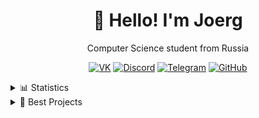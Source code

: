 <div align="center">

# 👋 Hello! I'm Joerg  

Computer Science student from Russia  

[![VK](https://img.shields.io/badge/VK-4680C2?style=for-the-badge&logo=vk&logoColor=white)](https://vk.com/redpoo)
[![Discord](https://img.shields.io/badge/Discord-5865F2?style=for-the-badge&logo=discord&logoColor=white)](https://discordapp.com/users/368399838389207040)
[![Telegram](https://img.shields.io/badge/Telegram-2CA5E0?style=for-the-badge&logo=telegram&logoColor=white)](https://t.me/joerj9)
[![GitHub](https://img.shields.io/badge/GitHub-181717?style=for-the-badge&logo=github&logoColor=white)](https://github.com/Joerg1632)

<div align="left">
<details>
  <summary>📊 Statistics </summary>
  
  ![GitHub Stats](https://github-readme-stats.vercel.app/api?username=Joerg1632&show_icons=true&theme=tokyonight)
  ![Top Langs](https://github-readme-stats.vercel.app/api/top-langs/?username=Joerg1632&hide=makefile,swig&layout=compact&theme=tokyonight)
  
</details>

<details>
  <summary>💼 Best Projects</summary>

<details>
  <summary>💼 Best Projects</summary>

<div align="left">

| Technology / Language | Projects |
|----------------------|---------|
| ![Python](https://img.shields.io/badge/-Python-3776AB?style=for-the-badge&logo=python&logoColor=white) | [![GitHub](https://img.shields.io/badge/-GitHub-000000?style=for-the-badge&logo=github&logoColor=white)](https://github.com/Joerg1632/Project1) [![GitHub](https://img.shields.io/badge/-GitHub-000000?style=for-the-badge&logo=github&logoColor=white)](https://github.com/Joerg1632/Project2) |
| ![Java](https://img.shields.io/badge/-Java-FB7E1D?style=for-the-badge&logo=java&logoColor=white) | [![GitHub](https://img.shields.io/badge/-GitHub-000000?style=for-the-badge&logo=github&logoColor=white)](https://github.com/Joerg1632/Project3) [![GitHub](https://img.shields.io/badge/-GitHub-000000?style=for-the-badge&logo=github&logoColor=white)](https://github.com/Joerg1632/Project4) |
| ![FastAPI](https://img.shields.io/badge/-FastAPI-9B59B6?style=for-the-badge&logo=fastapi&logoColor=white) | [![GitHub](https://img.shields.io/badge/-GitHub-000000?style=for-the-badge&logo=github&logoColor=white)](https://github.com/Joerg1632/Project5) |

</div>
</details>

</div>
